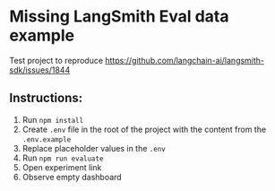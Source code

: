 # Missing LangSmith Eval data example

Test project to reproduce https://github.com/langchain-ai/langsmith-sdk/issues/1844

## Instructions:

1.  Run `npm install`
2.  Create `.env` file in the root of the project with the content from the `.env.example`
3.  Replace placeholder values in the `.env`
4.  Run `npm run evaluate`
5.  Open experiment link
6.  Observe empty dashboard
